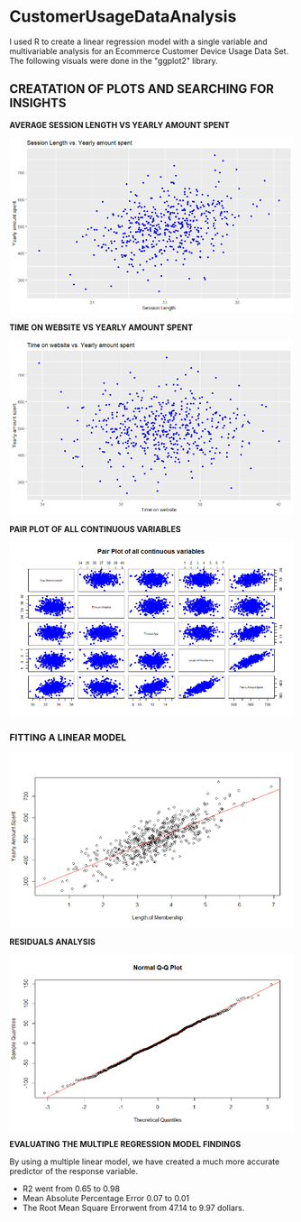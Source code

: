 # CustomerUsageDataAnalysis
I used R to create a linear regression model with a single variable and multivariable analysis for an Ecommerce Customer Device Usage Data Set. The following visuals were done in the "ggplot2" library. 

## CREATATION OF PLOTS AND SEARCHING FOR INSIGHTS ##

**AVERAGE SESSION LENGTH VS YEARLY AMOUNT SPENT** 

![Preview](https://github.com/FavioJasso/CustomerUsageDataAnalysis/blob/main/AvgSessionLengthVSYearlyAmountSpent.png) 

**TIME ON WEBSITE VS YEARLY AMOUNT SPENT** 

![Preview](https://github.com/FavioJasso/CustomerUsageDataAnalysis/blob/main/TimeOnWebsiteVsYearlyAmountSpent.png) 

**PAIR PLOT OF ALL CONTINUOUS VARIABLES**

![Preview](https://github.com/FavioJasso/CustomerUsageDataAnalysis/blob/main/Pair%20Plot%20of%20continuous%20variables.png)


### FITTING A LINEAR MODEL ### 

![Preview](https://github.com/FavioJasso/CustomerUsageDataAnalysis/blob/main/FittingLinearModel.png)

**RESIDUALS ANALYSIS**

![Preview](https://github.com/FavioJasso/CustomerUsageDataAnalysis/blob/main/NormalQQPlot.png)


**EVALUATING THE MULTIPLE REGRESSION MODEL FINDINGS**

By using a multiple linear model, we have created a much more accurate predictor of the response variable.

- R2 went from 0.65 to 0.98
- Mean Absolute Percentage Error 0.07 to 0.01 
- The Root Mean Square Errorwent from 47.14 to 9.97 dollars.

